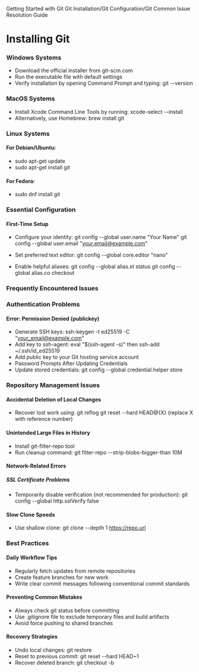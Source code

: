 Getting Started with Git
Git Installation/Git Configuration/Git Common Issue Resolution Guide

# Installing Git
### Windows Systems
* Download the official installer from git-scm.com
* Run the executable file with default settings
* Verify installation by opening Command Prompt and typing: git --version

### MacOS Systems
* Install Xcode Command Line Tools by running: xcode-select --install
* Alternatively, use Homebrew: brew install git

### Linux Systems
#### For Debian/Ubuntu:
* sudo apt-get update
* sudo apt-get install git

#### For Fedora:
* sudo dnf install git

### Essential Configuration
#### First-Time Setup
* Configure your identity:
git config --global user.name "Your Name"
git config --global user.email "your.email@example.com"

* Set preferred text editor:
git config --global core.editor "nano"

* Enable helpful aliases:
git config --global alias.st status
git config --global alias.co checkout

### Frequently Encountered Issues
### Authentication Problems
#### Error: Permission Denied (publickey)
* Generate SSH keys: ssh-keygen -t ed25519 -C "your_email@example.com"
* Add key to ssh-agent: eval "$(ssh-agent -s)" then ssh-add ~/.ssh/id_ed25519
* Add public key to your Git hosting service account
* Password Prompts After Updating Credentials
* Update stored credentials:
git config --global credential.helper store

### Repository Management Issues
#### Accidental Deletion of Local Changes
* Recover lost work using:
git reflog
git reset --hard HEAD@{X} (replace X with reference number)

#### Unintended Large Files in History
* Install git-filter-repo tool
* Run cleanup command:
git filter-repo --strip-blobs-bigger-than 10M

#### Network-Related Errors
##### SSL Certificate Problems
* Temporarily disable verification (not recommended for production):
git config --global http.sslVerify false

#### Slow Clone Speeds
* Use shallow clone:
git clone --depth 1 https://repo.url

### Best Practices
#### Daily Workflow Tips
* Regularly fetch updates from remote repositories
* Create feature branches for new work
* Write clear commit messages following conventional commit standards

#### Preventing Common Mistakes
* Always check git status before committing
* Use .gitignore file to exclude temporary files and build artifacts
* Avoid force pushing to shared branches

#### Recovery Strategies
* Undo local changes: git restore <file>
* Reset to previous commit: git reset --hard HEAD~1
* Recover deleted branch: git checkout -b <branch-name> <commit-hash>